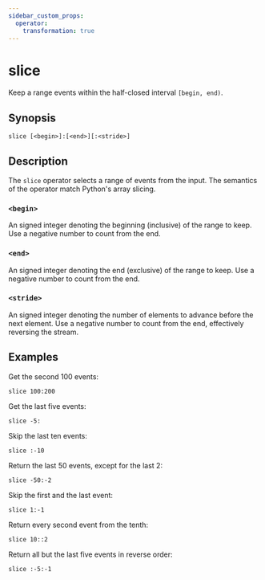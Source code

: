 ```yaml
---
sidebar_custom_props:
  operator:
    transformation: true
---
```


# slice

Keep a range events within the half-closed interval `[begin, end)`.

## Synopsis

```
slice [<begin>]:[<end>][:<stride>]
```

## Description

The `slice` operator selects a range of events from the input. The semantics of
the operator match Python's array slicing.

### `<begin>`

An signed integer denoting the beginning (inclusive) of the range to keep. Use a
negative number to count from the end.

### `<end>`

An signed integer denoting the end (exclusive) of the range to keep. Use a
negative number to count from the end.

### `<stride>`

An signed integer denoting the number of elements to advance before the next
element. Use a negative number to count from the end, effectively reversing the
stream.

## Examples

Get the second 100 events:

```
slice 100:200
```

Get the last five events:

```
slice -5:
```

Skip the last ten events:

```
slice :-10
```

Return the last 50 events, except for the last 2:

```
slice -50:-2
```

Skip the first and the last event:

```
slice 1:-1
```

Return every second event from the tenth:

```
slice 10::2
```

Return all but the last five events in reverse order:

```
slice :-5:-1
```
